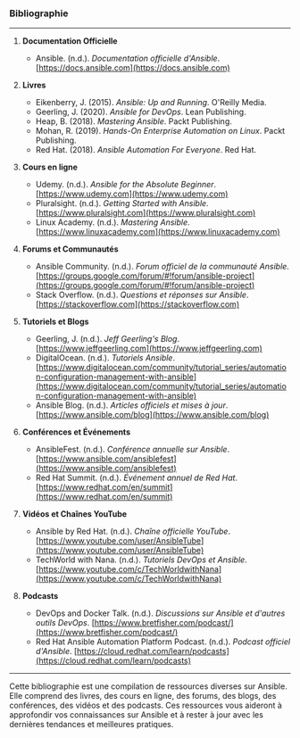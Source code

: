 ### **Bibliographie**

---

1. **Documentation Officielle**
   - Ansible. (n.d.). *Documentation officielle d'Ansible*. [https://docs.ansible.com](https://docs.ansible.com)

2. **Livres**
   - Eikenberry, J. (2015). *Ansible: Up and Running*. O'Reilly Media.
   - Geerling, J. (2020). *Ansible for DevOps*. Lean Publishing.
   - Heap, B. (2018). *Mastering Ansible*. Packt Publishing.
   - Mohan, R. (2019). *Hands-On Enterprise Automation on Linux*. Packt Publishing.
   - Red Hat. (2018). *Ansible Automation For Everyone*. Red Hat.

3. **Cours en ligne**
   - Udemy. (n.d.). *Ansible for the Absolute Beginner*. [https://www.udemy.com](https://www.udemy.com)
   - Pluralsight. (n.d.). *Getting Started with Ansible*. [https://www.pluralsight.com](https://www.pluralsight.com)
   - Linux Academy. (n.d.). *Mastering Ansible*. [https://www.linuxacademy.com](https://www.linuxacademy.com)

4. **Forums et Communautés**
   - Ansible Community. (n.d.). *Forum officiel de la communauté Ansible*. [https://groups.google.com/forum/#!forum/ansible-project](https://groups.google.com/forum/#!forum/ansible-project)
   - Stack Overflow. (n.d.). *Questions et réponses sur Ansible*. [https://stackoverflow.com](https://stackoverflow.com)

5. **Tutoriels et Blogs**
   - Geerling, J. (n.d.). *Jeff Geerling's Blog*. [https://www.jeffgeerling.com](https://www.jeffgeerling.com)
   - DigitalOcean. (n.d.). *Tutoriels Ansible*. [https://www.digitalocean.com/community/tutorial_series/automation-configuration-management-with-ansible](https://www.digitalocean.com/community/tutorial_series/automation-configuration-management-with-ansible)
   - Ansible Blog. (n.d.). *Articles officiels et mises à jour*. [https://www.ansible.com/blog](https://www.ansible.com/blog)

6. **Conférences et Événements**
   - AnsibleFest. (n.d.). *Conférence annuelle sur Ansible*. [https://www.ansible.com/ansiblefest](https://www.ansible.com/ansiblefest)
   - Red Hat Summit. (n.d.). *Événement annuel de Red Hat*. [https://www.redhat.com/en/summit](https://www.redhat.com/en/summit)

7. **Vidéos et Chaînes YouTube**
   - Ansible by Red Hat. (n.d.). *Chaîne officielle YouTube*. [https://www.youtube.com/user/AnsibleTube](https://www.youtube.com/user/AnsibleTube)
   - TechWorld with Nana. (n.d.). *Tutoriels DevOps et Ansible*. [https://www.youtube.com/c/TechWorldwithNana](https://www.youtube.com/c/TechWorldwithNana)

8. **Podcasts**
   - DevOps and Docker Talk. (n.d.). *Discussions sur Ansible et d'autres outils DevOps*. [https://www.bretfisher.com/podcast/](https://www.bretfisher.com/podcast/)
   - Red Hat Ansible Automation Platform Podcast. (n.d.). *Podcast officiel d'Ansible*. [https://cloud.redhat.com/learn/podcasts](https://cloud.redhat.com/learn/podcasts)

---

Cette bibliographie est une compilation de ressources diverses sur Ansible. Elle comprend des livres, des cours en ligne, des forums, des blogs, des conférences, des vidéos et des podcasts. Ces ressources vous aideront à approfondir vos connaissances sur Ansible et à rester à jour avec les dernières tendances et meilleures pratiques.
